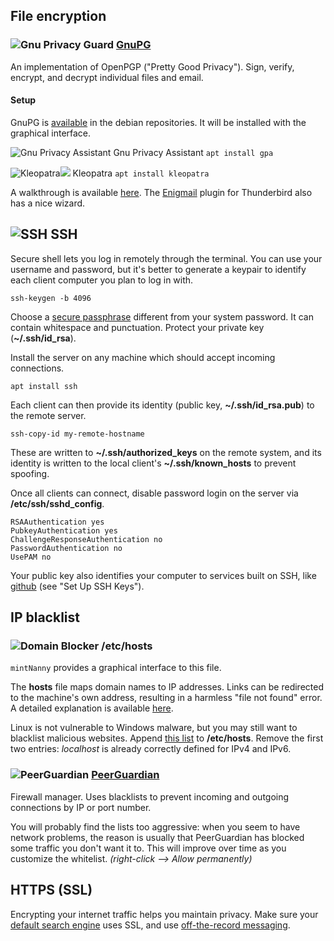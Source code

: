 ## File encryption <a id="encryption" />

### ![][img-gpg] [GnuPG][homepage-gnupg]

An implementation of OpenPGP ("Pretty Good Privacy").  Sign, verify, encrypt, and decrypt individual files and email.

#### Setup

GnuPG is [available][pts-gnupg2] in the debian repositories.  It will be installed with the graphical interface.

![][img-gpa] Gnu Privacy Assistant `apt install gpa`

![][img-kleopatra]![][emblem-kde] Kleopatra `apt install kleopatra`  

A walkthrough is available [here][link-gpg-walkthrough].  The [Enigmail][anchor-enigmail] plugin for Thunderbird also has a nice wizard.

## ![][img-gnome-terminal] SSH

Secure shell lets you log in remotely through the terminal.  You can use your username and password, but it's better to generate a keypair to identify each client computer you plan to log in with.  

`ssh-keygen -b 4096` 

Choose a [secure passphrase][link-password-generator] different from your system password.  It can contain whitespace and punctuation.  Protect your private key (**~/.ssh/id_rsa**).

Install the server on any machine which should accept incoming connections.

`apt install ssh`

Each client can then provide its identity (public key, **~/.ssh/id_rsa.pub**) to the remote server.

`ssh-copy-id my-remote-hostname`

These are written to **~/.ssh/authorized_keys** on the remote system, and its identity is written to the local client's **~/.ssh/known_hosts** to prevent spoofing.

Once all clients can connect, disable password login on the server via **/etc/ssh/sshd_config**.

```text
RSAAuthentication yes
PubkeyAuthentication yes
ChallengeResponseAuthentication no
PasswordAuthentication no
UsePAM no
```

Your public key also identifies your computer to services built on SSH, like [github][link-github-ssh] (see "Set Up SSH Keys").

## IP blacklist

### ![][img-mintnanny] /etc/hosts

`mintNanny` provides a graphical interface to this file.

The **hosts** file maps domain names to IP addresses.  Links can be redirected to the machine's own address, resulting in a harmless "file not found" error.  A detailed explanation is available [here][link-mvps].

Linux is not vulnerable to Windows malware, but you may still want to blacklist malicious websites.  Append [this list][link-mvps-hosts] to **/etc/hosts**.  Remove the first two entries: _localhost_ is already correctly defined for IPv4 and IPv6.

### ![][img-pgl] [PeerGuardian][homepage-pgl] <a id="peerguardian"/>

Firewall manager.  Uses blacklists to prevent incoming and outgoing connections by IP or port number.

You will probably find the lists too aggressive: when you seem to have network problems, the reason is usually that PeerGuardian has blocked some traffic you don't want it to.  This will improve over time as you customize the whitelist.  _(right-click --> Allow permanently)_

## HTTPS (SSL)

Encrypting your internet traffic helps you maintain privacy.  Make sure your [default search engine][anchor-search-engines] uses SSL, and use [off-the-record messaging][anchor-otr-messaging].

[anchor-otr-messaging]: Messaging#wiki-otr-messaging
[anchor-enigmail]: Email#wiki-enigmail
[anchor-search-engines]: Browsers

[emblem-kde]: image/boston.png

[homepage-gnupg]: http://www.gnupg.org/
[homepage-pgl]: http://moblock-deb.sourceforge.net/

[img-gnome-terminal]: image/gnome-terminal.png "SSH"
[img-gpa]: image/gpa.png "Gnu Privacy Assistant"
[img-gpg]: image/gpg.png "Gnu Privacy Guard"
[img-kleopatra]: image/kleopatra.png "Kleopatra"
[img-pgl]: image/pgl-gui.png "PeerGuardian"
[img-mintnanny]: image/mintnanny.png "Domain Blocker"

[link-github-ssh]: http://help.github.com/linux-set-up-git/
[link-gpg-walkthrough]: http://arc.apotheon.org/cheats/gpg_quick.html
[link-mvps]: http://winhelp2002.mvps.org/hosts.htm
[link-mvps-hosts]: http://winhelp2002.mvps.org/hosts.txt
[link-password-generator]: http://strongpasswordgenerator.com/

[pts-gnupg2]: http://packages.qa.debian.org/g/gnupg2.html "PTS"
